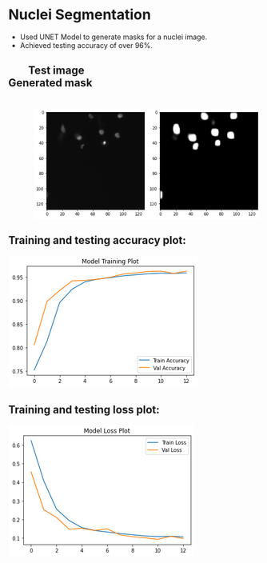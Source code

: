 # Nuclei Segmentation
- Used UNET Model to generate masks for a nuclei image.<br>
- Achieved testing accuracy of over 96%. <br>

## <p><span>&nbsp;&nbsp;&nbsp;&nbsp;&nbsp;&nbsp;&nbsp;&nbsp;</span>Test image <span>&nbsp;&nbsp;&nbsp;&nbsp;&nbsp;&nbsp;&nbsp;&nbsp;&nbsp;&nbsp;&nbsp;&nbsp;&nbsp;&nbsp;&nbsp;&nbsp;&nbsp;&nbsp;&nbsp;&nbsp;&nbsp;&nbsp;&nbsp;&nbsp;&nbsp;&nbsp;&nbsp;&nbsp;&nbsp;&nbsp;&nbsp;&nbsp;&nbsp;&nbsp;&nbsp;&nbsp;&nbsp;&nbsp;&nbsp;&nbsp;&nbsp;&nbsp;&nbsp;&nbsp;&nbsp;&nbsp;&nbsp;&nbsp;</span> Generated mask</p>
<br>
<div style="display: flex; justify-content: space-between;">
  <img src="https://github.com/RiyaMaurya1/Nuclei_Segmentation_UNET/blob/main/test1.png" alt="Image 1" style="width: 45%;  margin-left: 10%;" />
  <img src="https://github.com/RiyaMaurya1/Nuclei_Segmentation_UNET/blob/main/mask1.png" alt="Image 2" style="width: 45%;  margin-right: 10%;" />
</div>
<!-- <p align="center">
  <img src="https://github.com/RiyaMaurya1/Nuclei_Segmentation_UNET/blob/main/test1.png" alt="Image" />
</p> -->
<!-- ![Alt text](https://github.com/RiyaMaurya1/Nuclei_Segmentation_UNET/blob/main/test1.png)  <br> -->

## Training and testing accuracy plot: <br>
![ALt text](https://github.com/RiyaMaurya1/Nuclei_Segmentation_UNET/blob/main/Accuracy_Plot.png) <br>

## Training and testing loss plot: <br>
![Alt text](https://github.com/RiyaMaurya1/Nuclei_Segmentation_UNET/blob/main/Loss_Plot.png)
